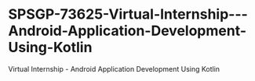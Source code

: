 # SPSGP-73625-Virtual-Internship---Android-Application-Development-Using-Kotlin
Virtual Internship - Android Application Development Using Kotlin
